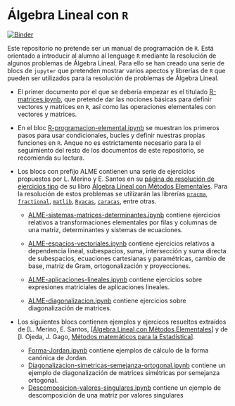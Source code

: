 # Álgebra Lineal con `R` 

[![Binder](https://mybinder.org/badge_logo.svg)](https://mybinder.org/v2/gh/pedritomelenas/R-algebra-lineal/HEAD)

Este repositorio no pretende ser un manual de programación de `R`. Está orientado a introducir al alumno al lenguage `R` mediante la resolución de algunos problemas de Álgebra Lineal. Para ello se han creado una serie de blocs de `jupyter` que pretenden mostrar varios apectos y librerías de `R` que pueden ser utilizados para la resolución de problemas de Álgebra Lineal. 

- El primer documento por el que se debería empezar es el titulado [R-matrices.ipynb](https://github.com/pedritomelenas/R-algebra-lineal/blob/main/R-matrices.ipynb), que pretende dar las nociones básicas para definir vectores y matrices en `R`, así como las operaciones elementales con vectores y matrices.  

- En el bloc [R-programacion-elemental.ipynb](https://github.com/pedritomelenas/R-algebra-lineal/blob/main/R-programacion-elemental.ipynb) se muestran los primeros pasos para usar condicionales, bucles y definir nuestras propias funciones en `R`. Anque no es estrictamente necesario para la el seguimiento del resto de los documentos de este repositorio, se recomienda su lectura.

- Los blocs con prefijo ALME contienen una serie de ejercicios propuestos por L. Merino y E. Santos en su [página de resolución de ejercicios tipo](https://www.ugr.es/~lmerino/ALME.html) de su libro [Álgebra Lineal con Métodos Elementales](https://www.amazon.es/%C3%81lgebra-lineal-m%C3%A9todos-elementales-GONZALEZ/dp/8497324811). Para la resolución de estos problemas se utilizarán las librerías [`pracma`](https://cran.r-project.org/package=pracma), [`fractional`](https://cran.r-project.org/package=fractional), [`matlib`](https://cran.r-project.org/package=matlib), [`Ryacas`](https://cran.r-project.org/package=Ryacas), [`caracas`](https://cran.r-project.org/package=caracas), entre otras. 

  - [ALME-sistemas-matrices-determinantes.ipynb](https://github.com/pedritomelenas/R-algebra-lineal/blob/main/ALME-sistemas-matrices-determinantes.ipynb) contiene   ejercicios relativos a transformaciones elementales por filas y columnas de una matriz, determinantes y sistemas de ecuaciones.

  - [ALME-espacios-vectoriales.ipynb](https://github.com/pedritomelenas/R-algebra-lineal/blob/main/ALME-espacios-vectoriales.ipynb) contiene ejercicios relativos a dependencia lineal, subespacios, suma, intersección y suma directa de subespacios, ecuaciones cartesianas y paramétricas, cambio de base, matriz de Gram, ortogonalización y proyecciones.

  - [ALME-aplicaciones-lineales.ipynb](https://github.com/pedritomelenas/R-algebra-lineal/blob/main/ALME-aplicaciones-lineales.ipynb) contiene ejercicios sobre expresiones matriciales de aplicaciones lineales.

  - [ALME-diagonalizacion.ipynb](https://github.com/pedritomelenas/R-algebra-lineal/blob/main/ALME-diagonalizacion.ipynb) contiene ejercicios sobre diagonalización de matrices.

- Los siguientes blocs contienen ejemplos y ejercicos resueltos extraídos de [L. Merino, E. Santos, [[Álgebra Lineal con Métodos Elementales](https://www.amazon.es/%C3%81lgebra-lineal-m%C3%A9todos-elementales-GONZALEZ/dp/8497324811)] y de [I. Ojeda, J. Gago, [Métodos matemáticos para la Estadística](https://publicauex.unex.es/libro/metodos-matematicos-para-estadistica_135467/)].

  - [Forma-Jordan.ipynb](https://github.com/pedritomelenas/R-algebra-lineal/blob/main/Forma-Jordan.ipynb) contiene ejemplos de cálculo de la forma canónica de Jordan.
  - [Diagonalizacion-simetricas-semejanza-ortogonal.ipynb](https://github.com/pedritomelenas/R-algebra-lineal/blob/main/Diagonalizacion-simetricas-semejanza-ortogonal.ipynb) contiene un ejemplo de diagonalización de matrices simétricas por semejanza ortogonal.
  - [Descomposicion-valores-singulares.ipynb](https://github.com/pedritomelenas/R-algebra-lineal/blob/main/Descomposicion-valores-singulares.ipynb) contiene un ejemplo de descomposición de una matriz por valores singulares
